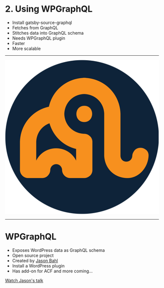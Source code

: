 # 2. Using WPGraphQL

- Install gatsby-source-graphql
- Fetches from GraphQL
- Stitches data into GraphQL schema
- Needs WPGraphQL plugin
- Faster
- More scalable

---

![WPGraphQL](./a.png#logo-md)

---

# WPGraphQL

- Exposes WordPress data as GraphQL schema
- Open source project
- Created by [Jason Bahl](https://twitter.com/jasonbahl/)
- Install a WordPress plugin
- Has add-on for ACF and more coming...

[Watch Jason's talk](https://wordpress.tv/2019/03/08/jason-bahl-building-static-sites-with-wordpress-gatsby-and-wpgraphql/)